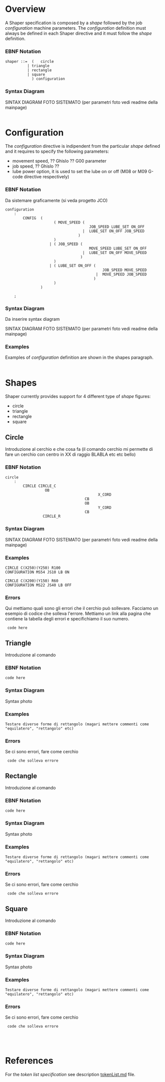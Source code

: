 # Overview
A Shaper specification is composed by a *shape* followed by the job *configuration* machine parameters. The *configuration* definition must always be defined in each Shaper directive and it must follow the *shape* definition.



### EBNF Notation
```
shaper ::=  (   circle
	      | triangle  
	      | rectangle  
	      | square 
     	    ) configuration
```
### Syntax Diagram
SINTAX DIAGRAM FOTO SISTEMATO (per parametri foto vedi readme della mainpage)
</br></br>

# Configuration
The *configuration* directive is indipendent from the particular *shape* defined and it requires to specify the following parameters:
- movement speed, ?? Ghislo ?? G00 parameter 
- job speed, ?? Ghislo ??
- lube power option, it is used to set the lube on or off (M08 or M09 G-code directive respectively)

### EBNF Notation
Da sistemare graficamente (si veda progetto JCO)
```
configuration
	:	
		CONFIG  (
					  ( MOVE_SPEED (
									  JOB_SPEED LUBE_SET ON_OFF
								   |  LUBE_SET ON_OFF JOB_SPEED
								 )
					  )  
					| (	JOB_SPEED (
									  MOVE_SPEED LUBE_SET ON_OFF
								   |  LUBE_SET ON_OFF MOVE_SPEED
								  )
					  )
					| (	LUBE_SET ON_OFF (
											JOB_SPEED MOVE_SPEED
										 |	MOVE_SPEED JOB_SPEED
										)
					  )
				) 
			
	;
```

### Syntax Diagram
Da inserire syntax diagram

SINTAX DIAGRAM FOTO SISTEMATO (per parametri foto vedi readme della mainpage)

### Examples
Examples of *configuration* definition are shown in the shapes paragraph.
</br></br>

# Shapes
Shaper currently provides support for 4 different type of *shape* figures:
- circle
- triangle
- rectangle
- square

## Circle
Introduzione al cerchio e che cosa fa (il comando cerchio mi permette di fare un cerchio con centro in XX di raggio BLABLA etc etc bello)

### EBNF Notation
```
circle
	:	
		CIRCLE CIRCLE_C 
                  OB 
							              X_CORD 
					        	    CB 
						            OB 
							              Y_CORD 
						            CB 
			     CIRCLE_R

```

### Syntax Diagram

SINTAX DIAGRAM FOTO SISTEMATO (per parametri foto vedi readme della mainpage)

### Examples
```
CIRCLE C(X250)(Y250) R100
CONFIGURATION MS54 JS10 LB ON

CIRCLE C(X200)(Y150) R60
CONFIGURATION MS22 JS40 LB OFF
```

### Errors
Qui mettiamo quali sono gli errori che il cerchio può sollevare. Facciamo un esempio di codice che solleva l'errore. Mettiamo un link alla pagina che contiene la tabella degli errori e specifichiamo il suo numero.

```
 code here
```

## Triangle
Introduzione al comando

### EBNF Notation
```
code here
```

### Syntax Diagram
Syntax photo

### Examples
```
Testare diverse forme di rettangolo (magari mettere commenti come "equilatero", "rettangolo" etc)
```

### Errors
Se ci sono errori, fare come cerchio
```
 code che solleva errore
```

## Rectangle
Introduzione al comando

### EBNF Notation
```
code here
```

### Syntax Diagram
Syntax photo

### Examples
```
Testare diverse forme di rettangolo (magari mettere commenti come "equilatero", "rettangolo" etc)
```

### Errors
Se ci sono errori, fare come cerchio
```
 code che solleva errore
```

## Square
Introduzione al comando

### EBNF Notation
```
code here
```

### Syntax Diagram
Syntax photo

### Examples
```
Testare diverse forme di rettangolo (magari mettere commenti come "equilatero", "rettangolo" etc)
```

### Errors
Se ci sono errori, fare come cerchio
```
 code che solleva errore
```
</br></br>

# References
For the *token list specification* see description [tokenList.md](/link_al_nostro_file) file.
